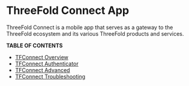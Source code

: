# ThreeFold Connect App

ThreeFold Connect is a mobile app that serves as a gateway to the ThreeFold ecosystem and its various ThreeFold products and services. 

**TABLE OF CONTENTS**

- [TFConnect Overview](./tfconnect_overview.md)
- [TFConnect Authenticator](./tfconnect_authenticator.md)
- [TFConnect Advanced](./tfconnect_advanced.md)
- [TFConnect Troubleshooting](./tfconnect_troubleshooting.md)